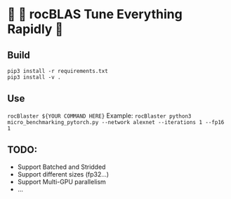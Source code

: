 # 🎸 🤘 rocBLAS Tune Everything Rapidly 🤷
## Build
`pip3 install -r requirements.txt`<br>
`pip3 install -v .`
## Use
`rocBlaster ${YOUR COMMAND HERE}`
Example:
`rocBlaster python3 micro_benchmarking_pytorch.py --network alexnet --iterations 1 --fp16 1`
## TODO:
- Support Batched and Stridded
- Support different sizes (fp32...)
- Support Multi-GPU parallelism
- ...
